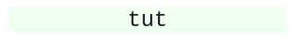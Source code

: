 # tut
<!DOCTYPE html>
<html>
    <head>
        <title>Submission form</title>
        <style>
            h1{
                font-family:'Courier New', Courier, monospace;
                text-align: center;
                background-color: honeydew;
                font-size: 40px;
                font-weight:290;
            }
            label{
                font-family: 'Courier New', Courier, monospace;
                font-size: 20px;
                font-weight: 500;
                line-height: 60pt;
            }
            #area{
                font-size: small;
            
            }
        
        </style>
    </head>
    <body style="background-color:rgb(228, 202, 202);">
    <h1>Admission form</h1>
    <form>
        <label><strong>Name </strong> :&nbsp;&nbsp;&nbsp;&nbsp;<input type="text" style="color: ghostwhite; border-color: aliceblue;" /></label>
        <br>
        <label><strong>Last Name</strong> :&nbsp;&nbsp;&nbsp;&nbsp;<input type="text" style="background-color: ghostwhite; border-color: aliceblue;"/></label>
        <br>
        <label><strong>Skills</strong> :&NonBreakingSpace;<br><textarea id="area" rows="10" cols="100">Write min 100 characters</textarea></label>
        <br>
        <label><strong>Sex</strong> :</label>&nbsp;&nbsp;&nbsp;&nbsp;
        <input type="radio" name="male" value="Male"><strong>Male</strong>&nbsp;&nbsp;&nbsp;&nbsp;&nbsp;<input type="radio" name="female" value="Female"><strong>Female</strong>
        <br>
        <label><strong>Contact</strong> :&nbsp;&nbsp;&nbsp;&nbsp;<input type="text" style="color:ghostwhite ; border-color: aliceblue;" /></label>
        <br>
        <label><strong>Add resume/CV</strong> :&nbsp;&nbsp;&nbsp;&nbsp;<input type="file" id="file" name="jpg" accept=".jpg, .jpeg, .png"/> </label>
        <br>
        <br>
        <div align="center">
        <input type="submit" value="Submit">
        </div>


        
    </form>
    
    </body>
</html>
